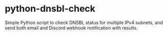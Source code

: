 # python-dnsbl-check
Simple Python script to check DNSBL status for multiple IPv4 subnets, and send both email and Discord webhook notification with results.
